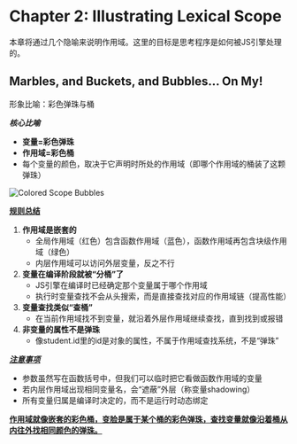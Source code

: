 # Chapter 2: Illustrating Lexical Scope

本章将通过几个隐喻来说明作用域。这里的目标是思考程序是如何被JS引擎处理的。

## Marbles, and Buckets, and Bubbles... On My!

形象比喻：彩色弹珠与桶

***核心比喻***

- **变量=彩色弹珠**
- **作用域=彩色桶**
- 每个变量的颜色，取决于它声明时所处的作用域（即哪个作用域的桶装了这颗弹珠）

![Colored Scope Bubbles](https://github.com/getify/You-Dont-Know-JS/raw/2nd-ed/scope-closures/images/fig2.png)

**<u>规则总结</u>**

1. **作用域是嵌套的**
   - 全局作用域（红色）包含函数作用域（蓝色），函数作用域再包含块级作用域（绿色）
   - 内层作用域可以访问外层变量，反之不行
2. **变量在编译阶段就被“分桶”了**
   - JS引擎在编译时已经确定那个变量属于哪个作用域
   - 执行时变量查找不会从头搜索，而是直接查找对应的作用域链（提高性能）
3. **变量查找类似“查桶”**
   - 在当前作用域找不到变量，就沿着外层作用域继续查找，直到找到或报错
4. **非变量的属性不是弹珠**
   - 像student.id里的id是对象的属性，不属于作用域查找系统，不是“弹珠”

**<u>*注意事项*</u>**

- 参数虽然写在函数括号中，但我们可以临时把它看做函数作用域的变量
- 若内层作用域出现相同变量名，会“遮蔽”外层（称变量shadowing）
- 所有变量归属是编译时决定的，而不是运行时动态绑定

**<u>作用域就像嵌套的彩色桶，变脸是属于某个桶的彩色弹珠，查找变量就像沿着桶从内往外找相同颜色的弹珠。</u>**